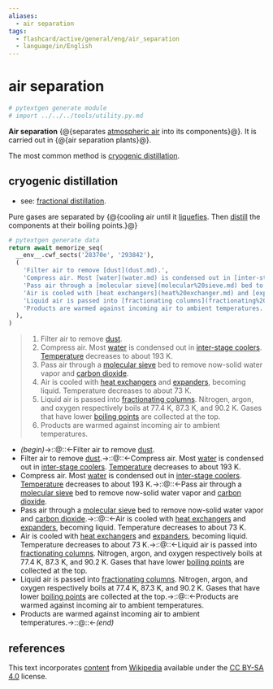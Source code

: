 ```yaml
---
aliases:
  - air separation
tags:
  - flashcard/active/general/eng/air_separation
  - language/in/English
---
```


# air separation

```Python
# pytextgen generate module
# import ../../../tools/utility.py.md
```

__Air separation__ {@{separates [atmospheric air](atmosphere%20of%20Earth.md) into its components}@}. It is carried out in {@{air separation plants}@}. <!--SR:!2026-05-12,806,290!2027-03-23,1132,350-->

The most common method is [cryogenic distillation](#cryogenic%20distillation).

## cryogenic distillation

- see: [fractional distillation](fractional%20distillation.md).

Pure gases are separated by {@{cooling air until it [liquefies](liquefaction.md). Then [distill](distillation.md) the components at their boiling points.}@} <!--SR:!2025-11-05,300,190-->

```Python
# pytextgen generate data
return await memorize_seq(
  __env__.cwf_sects('28370e', '293842'),
  (
    'Filter air to remove [dust](dust.md).',
    'Compress air. Most [water](water.md) is condensed out in [inter-stage coolers](intercooler.md). [Temperature](temperature.md) decreases to about 193 K.',
    'Pass air through a [molecular sieve](molecular%20sieve.md) bed to remove now-solid water vapor and [carbon dioxide](carbon%20dioxide.md).',
    'Air is cooled with [heat exchangers](heat%20exchanger.md) and [expanders](expander.md), becoming liquid. Temperature decreases to about 73 K.',
    'Liquid air is passed into [fractionating columns](fractionating%20column.md). Nitrogen, argon, and oxygen respectively boils at 77.4 K, 87.3 K, and 90.2 K. Gases that have lower [boiling points](boiling%20point.md) are collected at the top.',
    'Products are warmed against incoming air to ambient temperatures.',
  ),
)
```

<!--pytextgen generate section="28370e"--><!-- The following content is generated at 2023-03-24T01:07:46.430558+08:00. Any edits will be overridden! -->

> 1. Filter air to remove [dust](dust.md).
> 2. Compress air. Most [water](water.md) is condensed out in [inter-stage coolers](intercooler.md). [Temperature](temperature.md) decreases to about 193 K.
> 3. Pass air through a [molecular sieve](molecular%20sieve.md) bed to remove now-solid water vapor and [carbon dioxide](carbon%20dioxide.md).
> 4. Air is cooled with [heat exchangers](heat%20exchanger.md) and [expanders](expander.md), becoming liquid. Temperature decreases to about 73 K.
> 5. Liquid air is passed into [fractionating columns](fractionating%20column.md). Nitrogen, argon, and oxygen respectively boils at 77.4 K, 87.3 K, and 90.2 K. Gases that have lower [boiling points](boiling%20point.md) are collected at the top.
> 6. Products are warmed against incoming air to ambient temperatures.

<!--/pytextgen-->

<!--pytextgen generate section="293842"--><!-- The following content is generated at 2024-01-04T20:17:51.438466+08:00. Any edits will be overridden! -->

- _(begin)_→::@::←Filter air to remove [dust](dust.md). <!--SR:!2026-06-02,834,330!2028-03-10,1410,350-->
- Filter air to remove [dust](dust.md).→::@::←Compress air. Most [water](water.md) is condensed out in [inter-stage coolers](intercooler.md). [Temperature](temperature.md) decreases to about 193 K. <!--SR:!2026-10-12,825,270!2026-11-16,956,330-->
- Compress air. Most [water](water.md) is condensed out in [inter-stage coolers](intercooler.md). [Temperature](temperature.md) decreases to about 193 K.→::@::←Pass air through a [molecular sieve](molecular%20sieve.md) bed to remove now-solid water vapor and [carbon dioxide](carbon%20dioxide.md). <!--SR:!2026-02-25,474,230!2026-04-24,369,170-->
- Pass air through a [molecular sieve](molecular%20sieve.md) bed to remove now-solid water vapor and [carbon dioxide](carbon%20dioxide.md).→::@::←Air is cooled with [heat exchangers](heat%20exchanger.md) and [expanders](expander.md), becoming liquid. Temperature decreases to about 73 K. <!--SR:!2025-11-05,491,230!2025-10-31,645,270-->
- Air is cooled with [heat exchangers](heat%20exchanger.md) and [expanders](expander.md), becoming liquid. Temperature decreases to about 73 K.→::@::←Liquid air is passed into [fractionating columns](fractionating%20column.md). Nitrogen, argon, and oxygen respectively boils at 77.4 K, 87.3 K, and 90.2 K. Gases that have lower [boiling points](boiling%20point.md) are collected at the top. <!--SR:!2025-06-09,243,210!2026-05-24,514,230-->
- Liquid air is passed into [fractionating columns](fractionating%20column.md). Nitrogen, argon, and oxygen respectively boils at 77.4 K, 87.3 K, and 90.2 K. Gases that have lower [boiling points](boiling%20point.md) are collected at the top.→::@::←Products are warmed against incoming air to ambient temperatures. <!--SR:!2026-02-05,666,270!2027-05-11,849,230-->
- Products are warmed against incoming air to ambient temperatures.→::@::←_(end)_ <!--SR:!2028-03-04,1405,350!2028-05-28,1240,290-->

<!--/pytextgen-->

## references

This text incorporates [content](https://en.wikipedia.org/wiki/air_separation) from [Wikipedia](Wikipedia.md) available under the [CC BY-SA 4.0](https://creativecommons.org/licenses/by-sa/4.0/) license.
